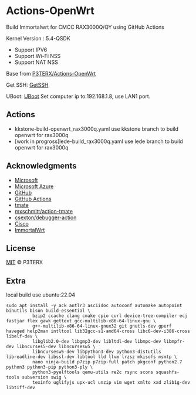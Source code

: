 # Actions-OpenWrt
Build Immortalwrt for CMCC RAX3000Q/QY using GitHub Actions

Kernel Version : 5.4-QSDK

- Support IPV6
- Support Wi-Fi NSS
- Support NAT NSS

Base from [P3TERX/Actions-OpenWrt](https://github.com/P3TERX/Actions-OpenWrt)

Get SSH: [GetSSH](https://hugo.utermux.dev/default/rax3000q-latest/)

UBoot: [UBoot](https://github.com/hzyitc/openwrt-redmi-ax3000/issues/73#issuecomment-2259591683) Set computer ip to:192.168.1.8, use LAN1 port.
## Actions
- kkstone-build-openwrt_rax3000q.yaml use kkstone branch to build openwrt for rax3000q
- [work in progross]lede-build_rax3000q.yaml  use lede branch to build openwrt for rax3000q


## Acknowledgments

- [Microsoft](https://www.microsoft.com)
- [Microsoft Azure](https://azure.microsoft.com)
- [GitHub](https://github.com)
- [GitHub Actions](https://github.com/features/actions)
- [tmate](https://github.com/tmate-io/tmate)
- [mxschmitt/action-tmate](https://github.com/mxschmitt/action-tmate)
- [csexton/debugger-action](https://github.com/csexton/debugger-action)
- [Cisco](https://www.cisco.com/)
- [ImmortalWrt](https://github.com/kkstone/immortalwrt-ipq50xx)

## License

[MIT](https://github.com/P3TERX/Actions-OpenWrt/blob/main/LICENSE) © P3TERX 

## Extra
local build use ubuntu:22.04

```
sudo apt install -y ack antlr3 asciidoc autoconf automake autopoint binutils bison build-essential \
          bzip2 ccache clang cmake cpio curl device-tree-compiler ecj fastjar flex gawk gettext gcc-multilib-x86-64-linux-gnu \
          g++-multilib-x86-64-linux-gnux32 git gnutls-dev gperf haveged help2man intltool lib32gcc-s1-amd64-cross libc6-dev-i386-cross libelf-dev \
          libglib2.0-dev libgmp3-dev libltdl-dev libmpc-dev libmpfr-dev libncurses5-dev libncursesw5 \
          libncursesw5-dev libpython3-dev python3-distutils libreadline-dev libssl-dev libtool lld llvm lrzsz mkisofs msmtp \
          nano ninja-build p7zip p7zip-full patch pkgconf python2.7 python3 python3-pip python3-ply \
          python3-pyelftools qemu-utils re2c rsync scons squashfs-tools subversion swig \
          texinfo uglifyjs upx-ucl unzip vim wget xmlto xxd zlib1g-dev libtiff-dev
```